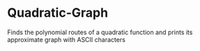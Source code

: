 # Quadratic-Graph
Finds the polynomial routes of a quadratic function and prints its approximate graph with ASCII characters
